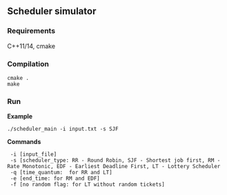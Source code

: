 ## Scheduler simulator

### Requirements
C++11/14, cmake

### Compilation

```
cmake .
make
```

### Run

**Example**

```
./scheduler_main -i input.txt -s SJF
```

**Commands**

```
 -i [input_file]
 -s [scheduler_type: RR - Round Robin, SJF - Shortest job first, RM - Rate Monotonic, EDF - Earliest Deadline First, LT - Lottery Scheduler
 -q [time_quantum:  for RR and LT]
 -e [end_time: for RM and EDF]
 -f [no random flag: for LT without random tickets]
 ```
